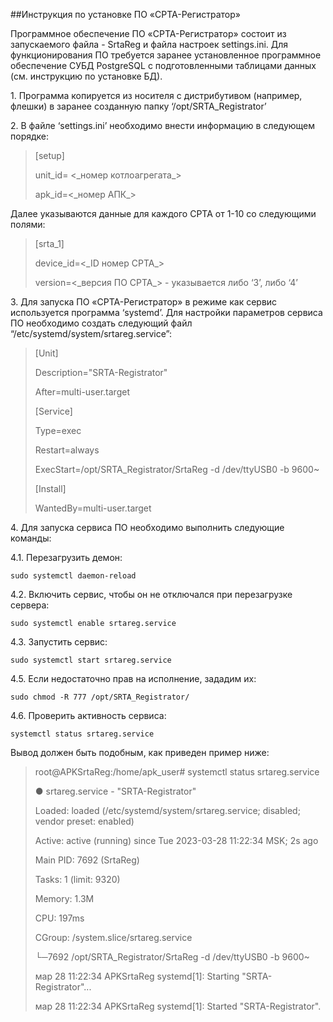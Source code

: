##Инструкция по установке ПО «СРТА-Регистратор»

Программное обеспечение ПО «СРТА-Регистратор» состоит из запускаемого
файла - SrtaReg и файла настроек settings.ini. Для функционирования ПО
требуется заранее установленное программное обеспечение СУБД PostgreSQL
с подготовленными таблицами данных (см. инструкцию по установке БД).

1\. Программа копируется из носителя с дистрибутивом (например, флешки)
в заранее созданную папку ‘/opt/SRTA\_Registrator’

2\. В файле ‘settings.ini’ необходимо внести информацию в следующем
порядке:

> \[setup\]
>
> unit\_id= &lt;\_номер котлоагрегата\_&gt;
>
> apk\_id=&lt;\_номер АПК\_&gt;

Далее указываются данные для каждого СРТА от 1-10 со следующими полями:

> \[srta\_1\]
>
> device\_id=&lt;\_ID номер СРТА\_&gt;
>
>
> version=&lt;\_версия ПО СРТА\_&gt; - указывается либо ‘3’, либо ‘4’

3\. Для запуска ПО «СРТА-Регистратор» в режиме как сервис используется
программа ‘systemd’. Для настройки параметров сервиса ПО необходимо
создать следующий файл “/etc/systemd/system/srtareg.service”:

> \[Unit\]
>
> Description="SRTA-Registrator"
>
> After=multi-user.target
>
> \[Service\]
>
> Type=exec
>
> Restart=always
>
> ExecStart=/opt/SRTA\_Registrator/SrtaReg -d /dev/ttyUSB0 -b 9600~
>
> \[Install\]
>
> WantedBy=multi-user.target

4\. Для запуска сервиса ПО необходимо выполнить следующие команды:

4.1. Перезагрузить демон:
```$xslt
sudo systemctl daemon-reload
```

4.2. Включить сервис, чтобы он не отключался при перезагрузке сервера:
```$xslt
sudo systemctl enable srtareg.service
```

4.3. Запустить сервис:
```$xslt
sudo systemctl start srtareg.service
```

4.5. Если недостаточно прав на исполнение, зададим их:
```$xslt
sudo chmod -R 777 /opt/SRTA_Registrator/
```

4.6. Проверить активность сервиса:
```$xslt
systemctl status srtareg.service
```


Вывод должен быть подобным, как приведен пример ниже:

> root@APKSrtaReg:/home/apk\_user\# systemctl status srtareg.service
>
>● srtareg.service - "SRTA-Registrator"
>
>Loaded: loaded (/etc/systemd/system/srtareg.service; disabled; vendor
preset: enabled)
>
>Active: active (running) since Tue 2023-03-28 11:22:34 MSK; 2s ago
>
>Main PID: 7692 (SrtaReg)
>
>Tasks: 1 (limit: 9320)
>
>Memory: 1.3M
>
>CPU: 197ms
>
>CGroup: /system.slice/srtareg.service
>
>└─7692 /opt/SRTA\_Registrator/SrtaReg -d /dev/ttyUSB0 -b 9600~
>
>мар 28 11:22:34 APKSrtaReg systemd\[1\]: Starting "SRTA-Registrator"...
>
>мар 28 11:22:34 APKSrtaReg systemd\[1\]: Started "SRTA-Registrator".
>